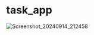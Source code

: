 # task_app



![Screenshot_20240914_212458](https://github.com/user-attachments/assets/124d8cf4-05a8-4758-85f3-bc56ecb9971e)



